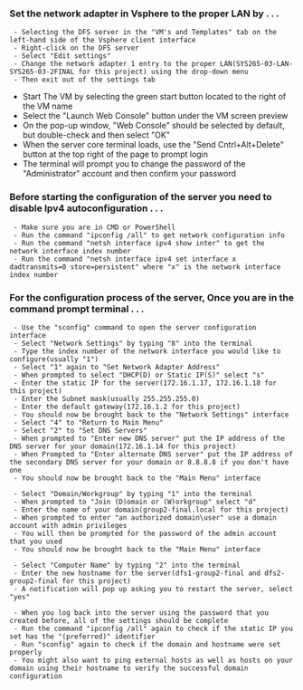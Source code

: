 ### Set the network adapter in Vsphere to the proper LAN by . . .
     - Selecting the DFS server in the "VM's and Templates" tab on the left-hand side of the Vsphere client interface
     - Right-click on the DFS server
     - Select "Edit settings"
     - Change the network adapter 1 entry to the proper LAN(SYS265-03-LAN-SYS265-03-2FINAL for this project) using the drop-down menu
     - Then exit out of the settings tab

- Start The VM by selecting the green start button located to the right of the VM name
- Select the "Launch Web Console" button under the VM screen preview
- On the pop-up window, "Web Console" should be selected by default, but double-check and then select "OK"
- When the server core terminal loads, use the "Send Cntrl+Alt+Delete" button at the top right of the page to prompt login
- The terminal will prompt you to change the password of the "Administrator" account and then confirm your password

### Before starting the configuration of the server you need to disable Ipv4 autoconfiguration . . .
     - Make sure you are in CMD or PowerShell
     - Run the command "ipconfig /all" to get network configuration info
     - Run the command "netsh interface ipv4 show inter" to get the network interface index number
     - Run the command "netsh interface ipv4 set interface x dadtransmits=0 store=persistent" where "x" is the network interface index number

### For the configuration process of the server, Once you are in the command prompt terminal . . .
     - Use the "sconfig" command to open the server configuration interface
     - Select "Network Settings" by typing "8" into the terminal
     - Type the index number of the network interface you would like to configure(usually "1")
     - Select "1" again to "Set Network Adapter Address"
     - When prompted to select "DHCP(D) or Static IP(S)" select "s"
     - Enter the static IP for the server(172.16.1.17, 172.16.1.18 for this project)
     - Enter the Subnet mask(usually 255.255.255.0)
     - Enter the default gateway(172.16.1.2 for this project)
     - You should now be brought back to the "Network Settings" interface
     - Select "4" to "Return to Main Menu"
     - Select "2" to "Set DNS Servers"
     - When prompted to "Enter new DNS server" put the IP address of the DNS server for your domain(172.16.1.14 for this project)
     - When Prompted to "Enter alternate DNS server" put the IP address of the secondary DNS server for your domain or 8.8.8.8 if you don't have one
     - You should now be brought back to the "Main Menu" interface

     - Select "Domain/Workgroup" by typing "1" into the terminal
     - When prompted to "Join (D)omain or (W)orkgroup" select "d"
     - Enter the name of your domain(group2-final.local for this project)
     - When prompted to enter "an authorized domain\user" use a domain account with admin privileges
     - You will then be prompted for the password of the admin account that you used
     - You should now be brought back to the "Main Menu" interface

     - Select "Computer Name" by typing "2" into the terminal
     - Enter the new hostname for the server(dfs1-group2-final and dfs2-group2-final for this project)
     - A notification will pop up asking you to restart the server, select "yes"

     - When you log back into the server using the password that you created before, all of the settings should be complete
     - Run the command "ipconfig /all" again to check if the static IP you set has the "(preferred)" identifier
     - Run "sconfig" again to check if the domain and hostname were set properly
     - You might also want to ping external hosts as well as hosts on your domain using their hostname to verify the successful domain configuration